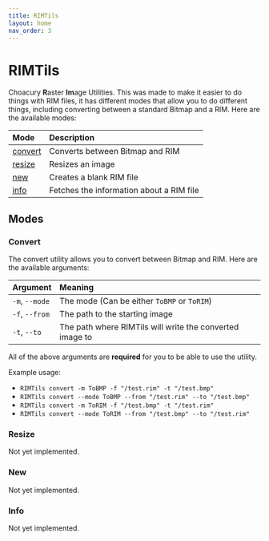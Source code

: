 ```yaml
---
title: RIMTils
layout: home
nav_order: 3
---
```


# RIMTils
Choacury **R**aster **Im**age Utilities.
This was made to make it easier to do things with RIM files, it has different modes that allow you to do different things, including converting between a standard Bitmap and a RIM. Here are the available modes:

| Mode                | Description                              |
| :------------------ | :--------------------------------------- |
| [convert](#convert) | Converts between Bitmap and RIM          |
| [resize](#resize)   | Resizes an image                         |
| [new](#new)         | Creates a blank RIM file                 |
| [info](#info)       | Fetches the information about a RIM file |

## Modes

### Convert
The convert utility allows you to convert between Bitmap and RIM.
Here are the available arguments:

| Argument       | Meaning                                                  |
| :------------- | :------------------------------------------------------- |
| `-m`, `--mode` | The mode (Can be either `ToBMP` or `ToRIM`)              |
| `-f`, `--from` | The path to the starting image                           |
| `-t`, `--to`   | The path where RIMTils will write the converted image to |

All of the above arguments are **required** for you to be able to use the utility.

Example usage:

- `RIMTils convert -m ToBMP -f "/test.rim" -t "/test.bmp"`
- `RIMTils convert --mode ToBMP --from "/test.rim" --to "/test.bmp"`
- `RIMTils convert -m ToRIM -f "/test.bmp" -t "/test.rim"`
- `RIMTils convert --mode ToRIM --from "/test.bmp" --to "/test.rim"`

### Resize
Not yet implemented.

### New
Not yet implemented.

### Info
Not yet implemented.